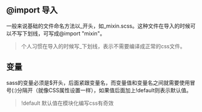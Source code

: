 ## @import 导入

 一般来说基础的文件命名方法以_开头，如_mixin.scss。这种文件在导入的时候可以不写下划线，可写成@import "mixin"。

> 个人习惯在导入的时候写_下划线，表示不需要编译成正常的css文件。

## 变量
 sass的变量必须是$开头，后面紧跟变量名，而变量值和变量名之间就需要使用冒号(:)分隔开（就像CSS属性设置一样），如果值后面加上!default则表示默认值。

> !default 默认值在模块化编写css有奇效
